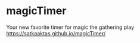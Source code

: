 # magicTimer
Your new favorite timer for magic the gathering play
https://satkaaktas.github.io/magicTimer/
